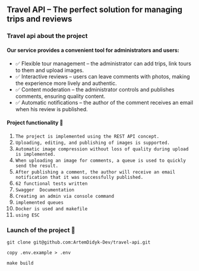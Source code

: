 ## Travel API – The perfect solution for managing trips and reviews
### Travel api about the project
#### Our service provides a convenient tool for administrators and users:
- ✅ Flexible tour management – ​​the administrator can add trips, link tours to them and upload images.
- ✅ Interactive reviews – users can leave comments with photos, making the experience more lively and authentic.
- ✅ Content moderation – the administrator controls and publishes comments, ensuring quality content.
- ✅ Automatic notifications – the author of the comment receives an email when his review is published.

#### Project functionality 🚀
1. `The project is implemented using the REST API concept.`
2. `Uploading, editing, and publishing of images is supported.`
3. `Automatic image compression without loss of quality during upload is implemented.`
4. `When uploading an image for comments, a queue is used to quickly send the result.`
5. `After publishing a comment, the author will receive an email notification that it was successfully published.`
6. `62 functional tests written`
7. `Swagger  Documentation`
8. `Creating an admin via console command`
9. `implemented queues`
10. `Docker is used and makefile`
11. `using ESC`


### Launch of the project 🔌
```
git clone git@github.com:ArtemDidyk-Dev/travel-api.git
```
```
copy .env.example > .env
```
```
make build
```
